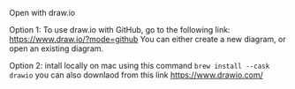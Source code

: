 Open with draw.io

Option 1:
To use draw.io with GitHub, go to the following link: https://www.draw.io/?mode=github
You can either create a new diagram, or open an existing diagram.

Option 2:
intall locally on mac using this command
```brew install --cask drawio```
you can also downlaod from this link https://www.drawio.com/
